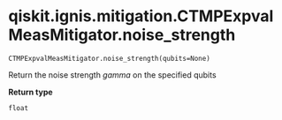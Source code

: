 # qiskit.ignis.mitigation.CTMPExpvalMeasMitigator.noise\_strength

`CTMPExpvalMeasMitigator.noise_strength(qubits=None)`

Return the noise strength $gamma$ on the specified qubits

**Return type**

`float`
